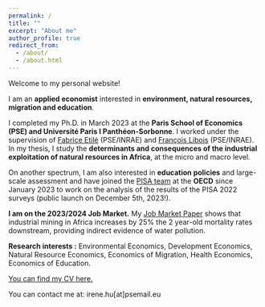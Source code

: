 ```yaml
---
permalink: /
title: ""
excerpt: "About me"
author_profile: true
redirect_from: 
  - /about/
  - /about.html
---
```


Welcome to my personal website!


I am an __applied economist__ interested in __environment, natural resources, migration and education__. 

I completed my Ph.D. in March 2023 at the __Paris School of Economics (PSE) and Université Paris I Panthéon-Sorbonne__. I worked under the supervision of [Fabrice Etilé](https://sites.google.com/site/fabriceetile) (PSE/INRAE) and [François Libois](https://www.parisschoolofeconomics.eu/fr/libois-francois) (PSE/INRAE). In my thesis, I study the __determinants and consequences of the industrial exploitation of natural resources in Africa__, at the micro and macro level. 

On another spectrum, I am also interested in __education policies__ and large-scale assessment and have joined the [PISA team](https://www.oecd.org/pisa/contacts/whoswhoinpisa.htm) at the __OECD__ since January 2023 to work on the analysis of the results of the PISA 2022 surveys (public launch on December 5th, 2023!). 

__I am on the 2023/2024 Job Market.__ My [Job Market Paper](../files/MiningLeaks_GITTARD_HU.pdf) shows that industrial mining in Africa increases by 25% the 2 year-old mortality rates downstream, providing indirect evidence of water pollution. 

__Research interests :__ Environmental Economics, Development Economics, Natural Resource Economics, Economics of Migration, Health Economics, Economics of Education. 

[You can find my CV here.](../files/Resume_Irene_HU.pdf)

You can contact me at: irene.hu[at]psemail.eu

